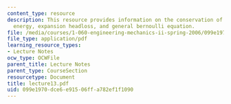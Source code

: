 ```yaml
---
content_type: resource
description: This resource provides information on the conservation of mechanical
  energy, expansion headloss, and general bernoulli equation.
file: /media/courses/1-060-engineering-mechanics-ii-spring-2006/099e1970dce6e91506ffa782ef1f1090_lecture13.pdf
file_type: application/pdf
learning_resource_types:
- Lecture Notes
ocw_type: OCWFile
parent_title: Lecture Notes
parent_type: CourseSection
resourcetype: Document
title: lecture13.pdf
uid: 099e1970-dce6-e915-06ff-a782ef1f1090
---
```

